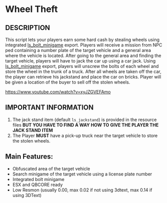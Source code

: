 # Wheel Theft
## DESCRIPTION


This script lets your players earn some hard cash by stealing wheels using integrated [ls_bolt_minigame](https://lith.store/package/6174416) export. 
Players will receive a mission from NPC ped containing a number plate of the target vehicle and a general area where the vehicle is located. 
After going to the general area and finding the target vehicle, players will have to jack the car up using a car jack. 
Using [ls_bolt_minigame](https://lith.store/package/6174416) export, players will unscrew the bolts of each wheel and store the wheel in the trunk of a truck.
After all wheels are taken off the car, the player can retrieve his jackstand and place the car on bricks. Player will be given a location of the buyer to sell off the stolen wheels.

https://www.youtube.com/watch?v=xyJZGVEFAmo

## IMPORTANT INFORMATION
1. The jack stand item (default `ls_jackstand`) is provided in the resource files **BUT YOU HAVE TO FIND A WAY HOW TO GIVE THE PLAYER THE JACK STAND ITEM**
2. The Player **MUST** have a pick-up truck near the target vehicle to store the stolen wheels. 


## Main Features:
* Obfuscated area of the target vehicle
* Search minigame of the target vehicle using a license plate number
* Integrated bolt minigame
* ESX and QBCORE ready
* Low Resmon (usually 0.00, max 0.02 if not using 3dtext, max 0.14 if using 3DText)
